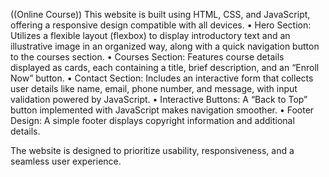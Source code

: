 ((Online Course)) 
This website is built using HTML, CSS, and JavaScript, offering a responsive design compatible with all devices.
	•	Hero Section: Utilizes a flexible layout (flexbox) to display introductory text and an illustrative image in an organized way, along with a quick navigation button to the courses section.
	•	Courses Section: Features course details displayed as cards, each containing a title, brief description, and an “Enroll Now” button.
	•	Contact Section: Includes an interactive form that collects user details like name, email, phone number, and message, with input validation powered by JavaScript.
	•	Interactive Buttons: A “Back to Top” button implemented with JavaScript makes navigation smoother.
	•	Footer Design: A simple footer displays copyright information and additional details.

The website is designed to prioritize usability, responsiveness, and a seamless user experience.
